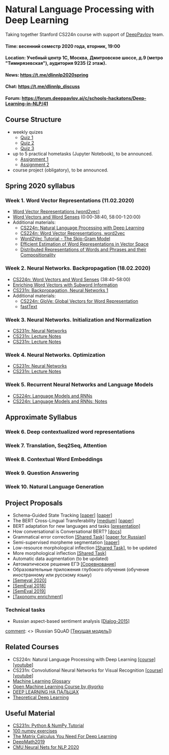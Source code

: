 # Natural Language Processing with Deep Learning
Taking together Stanford CS224n course with support of [DeepPavlov](https://deeppavlov.ai/) team.

#### Time: весенний семестр 2020 года, вторник, 19:00

#### Location: Учебный центр 1С, Москва, Дмитровское шоссе, д.9 (метро "Тимирязевская"), аудитория 9235 (2 этаж).

#### News: https://t.me/dlinnlp2020spring

#### Chat: https://t.me/dlinnlp_discuss

#### Forum: https://forum.deeppavlov.ai/c/schools-hackatons/Deep-Learning-in-NLP/41

## Course Structure

* weekly quizes
  * [Quiz 1](https://forms.gle/2Gjgq1ot1dFhQsNZ7)
  * [Quiz 2](https://forms.gle/1kUsvhcmNt7hXsRh7)
  * [Quiz 3](https://forms.gle/zyxKGxpwLi3FANE16)
* up to 5 practical hometasks (Jupyter Notebook), to be announced.
  * [Assignment 1](https://classroom.github.com/a/lU_lW_7H)
  * [Assignment 2](https://classroom.github.com/a/SvJ6u-QK)
* course project (obligatory), to be announced.

## Spring 2020 syllabus 

### Week 1. Word Vector Representations (11.02.2020)

* [Word Vector Representations (word2vec)](https://youtu.be/8rXD5-xhemo)
* [Word Vectors and Word Senses](https://youtu.be/kEMJRjEdNzM) (0:00-38:40, 58:00-1:20:00)
* Additional materials:
  * [CS224n: Natural Language Processing with Deep Learning](https://youtu.be/OQQ-W_63UgQ)
  * [CS224n: Word Vector Representations, word2vec](https://youtu.be/ERibwqs9p38)
  * [Word2Vec Tutorial - The Skip-Gram Model](http://mccormickml.com/2016/04/19/word2vec-tutorial-the-skip-gram-model)
  * [Efficient Estimation of Word Representations in Vector Space](https://arxiv.org/pdf/1301.3781.pdf)
  * [Distributed Representations of Words and Phrases and their Compositionality](https://arxiv.org/pdf/1310.4546.pdf)
 
### Week 2. Neural Networks. Backpropagation (18.02.2020)
 
 * [CS224n: Word Vectors and Word Senses](https://youtu.be/kEMJRjEdNzM) (38:40-58:00)
 * [Enriching Word Vectors with Subword Information](https://www.mitpressjournals.org/doi/pdfplus/10.1162/tacl_a_00051)
 * [CS231n: Backpropagation, Neural Networks 1](https://youtu.be/i94OvYb6noo)
 * Additional materials:
    * [CS224n: GloVe: Global Vectors for Word Representation](https://youtu.be/ASn7ExxLZws)
    * [fastText](https://youtu.be/CHcExDsDeHU)
    
### Week 3. Neural Networks. Initialization and Normalization
 * [CS231n: Neural Networks](https://www.youtube.com/watch?v=gYpoJMlgyXA)
 * [CS231n: Lecture Notes](http://cs231n.github.io/neural-networks-1)
 * [CS231n: Lecture Notes](http://cs231n.github.io/neural-networks-2)
  
### Week 4. Neural Networks. Optimization

 * [CS231n: Neural Networks](https://www.youtube.com/watch?v=hd_KFJ5ktUc)
 * [CS231n: Lecture Notes](http://cs231n.github.io/neural-networks-3)

### Week 5. Recurrent Neural Networks and Language Models

 * [CS224n: Language Models and RNNs](https://youtu.be/iWea12EAu6U)
 * [CS224n: Language Models and RNNs: Notes](http://web.stanford.edu/class/cs224n/readings/cs224n-2019-notes05-LM_RNN.pdf)
   
## Approximate Syllabus

### Week 6. Deep contextualized word representations

[comment]: <> (1. Deep contextualized word representations, Peters et al., 2018)

[comment]: <> (1. Universal Language Model Fine-tuning for Text Classification, Howard and Ruder, 2018)

[comment]: <> (1. towardsdatascience.com/elmo-helps-to-further-improve-your-word-embeddings-c6ed2c9df95f)

[comment]: <> (1. nlp.fast.ai)

[comment]: <> (1. jalammar.github.io/illustrated-bert)

[comment]: <> (https://youtu.be/Lg6MZw_OOLI)

### Week 7. Translation, Seq2Seq, Attention

[comment]: <> (Для подготовки к нему посмотрите вот эту лекцию cs224n:https://youtu.be/7m6noV5-l1E)

[comment]: <> (https://clck.ru/FQ8gR)

[comment]: <> (https://clck.ru/FS497)

### Week 8. Contextual Word Embeddings

### Week 9. Question Answering

### Week 10. Natural Language Generation

## Project Proposals
 * Schema-Guided State Tracking [[paper]](https://arxiv.org/pdf/1909.05855.pdf) [[paper]](https://arxiv.org/pdf/1910.03544.pdf)
 * The BERT Cross-Lingual Transferability [[medium]](https://towardsdatascience.com/bert-based-cross-lingual-question-answering-with-deeppavlov-704242c2ac6f?source=friends_link&sk=b7aef1c29b8a8f067fe62e3bfbea2292) [[paper]](https://arxiv.org/pdf/1906.01502.pdf)
 * BERT adaptation for new languages and tasks [[presentation]](files/main_Huawei.pdf)
 * How conversational is Conversational BERT? [[docs]](http://docs.deeppavlov.ai/en/master/features/models/bert.html)
 * Grammatical error correction [[Shared Task]](https://www.cl.cam.ac.uk/research/nl/bea2019st) [[paper for Russian]](https://arxiv.org/pdf/1910.00353.pdf)
 * Semi-supervised morpheme segmentation [[paper]](https://www.aclweb.org/anthology/W19-4218.pdf)
 * Low-resource morphological inflection [[Shared Task]](https://sigmorphon.github.io/sharedtasks/2018/), to be updated
 * More morphological inflection [[Shared Task]](https://sigmorphon.github.io/sharedtasks/2020/)
 * Automatic data augmentation (to be updated)
 * Автоматическое решение ЕГЭ [[Соревнование]](https://ai-journey.ru/competitions)
 * Образовательные приложения глубокого обучения (обучение иностранному или русскому языку)
 * [[Semeval 2020]](http://alt.qcri.org/semeval2020/index.php?id=tasks)
 * [[SemEval 2018]](http://alt.qcri.org/semeval2018/index.php?id=tasks)
 * [[SemEval 2019]](http://alt.qcri.org/semeval2019/index.php?id=tasks)
 * [[Taxonomy enrichment]](https://competitions.codalab.org/competitions/22168)

 ### Technical tasks
 * Russian aspect-based sentiment analysis [[Dialog-2015]](http://www.dialog-21.ru/evaluation/2015/sentiment/)
 
[comment]: <> (Russian SQuAD [[Текущая модель]](http://docs.deeppavlov.ai/en/master/features/models/squad.html#sdsj-task-b))
 

## Related Courses
* CS224n: Natural Language Processing with Deep Learning [[course]](http://web.stanford.edu/class/cs224n/) [[youtube]](https://www.youtube.com/playlist?list=PLoROMvodv4rOhcuXMZkNm7j3fVwBBY42z)
* CS231n: Convolutional Neural Networks for Visual Recognition [[course]](http://cs231n.stanford.edu/) [[youtube]](https://www.youtube.com/playlist?list=PL3FW7Lu3i5JvHM8ljYj-zLfQRF3EO8sYv)
* [Machine Learning Glossary](https://clck.ru/FFZ2x)
* [Open Machine Learning Course by @yorko](http://mlcourse.ai)
* [DEEP LEARNING НА ПАЛЬЦАХ](http://dlcourse.ai)
* [Theoretical Deep Learning](https://github.com/deepmipt/tdl4)

## Useful Material
* [CS231n: Python & NumPy Tutorial](https://clck.ru/FKKEy)
* [100 numpy exercises](http://github.com/rougier/numpy-100)
* [The Matrix Calculus You Need For Deep Learning](https://arxiv.org/abs/1802.01528)
* [DeepMath2019](https://www.youtube.com/playlist?list=PLWQvhvMdDChzsThHFe4lYAff3pu2m0v2H)
* [CMU Neural Nets for NLP 2020](https://www.youtube.com/playlist?list=PL8PYTP1V4I8CJ7nMxMC8aXv8WqKYwj-aJ)
